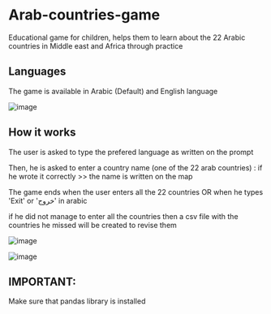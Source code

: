 # Arab-countries-game
Educational game for children, helps them to learn about the 22 Arabic countries in Middle east and Africa through practice


## Languages
The game is available in Arabic (Default) and English language 


![image](https://user-images.githubusercontent.com/61654046/216782854-dc0b1f97-66ac-41b8-9529-f6faed66e52d.png)


## How it works 
The user is asked to type the prefered language as written on the prompt

Then, he is asked to enter a country name (one of the 22 arab countries) : if he wrote it correctly >> the name is written on the map 

The game ends when the user enters all the 22 countries OR when he types 'Exit' or 'خروج' in arabic 

if he did not manage to enter all the countries then a csv file with the countries he missed will be created to revise them 


![image](https://user-images.githubusercontent.com/61654046/216783186-a8bf17bb-7c76-47b3-b7e0-29ab5ec220c4.png)

![image](https://user-images.githubusercontent.com/61654046/216783235-fa247c1c-fcb6-4cd0-8db5-d08863c1d975.png)




## IMPORTANT:
Make sure that pandas library is installed 
